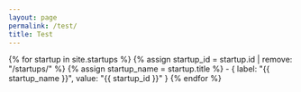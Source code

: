 ```yaml
---
layout: page
permalink: /test/
title: Test
---
```


{% for startup in site.startups %}
  {% assign startup_id = startup.id | remove: "/startups/" %}
  {% assign startup_name = startup.title %}
  \- \{ label: "{{ startup_name }}", value: "{{ startup_id }}" \}
{% endfor %}

